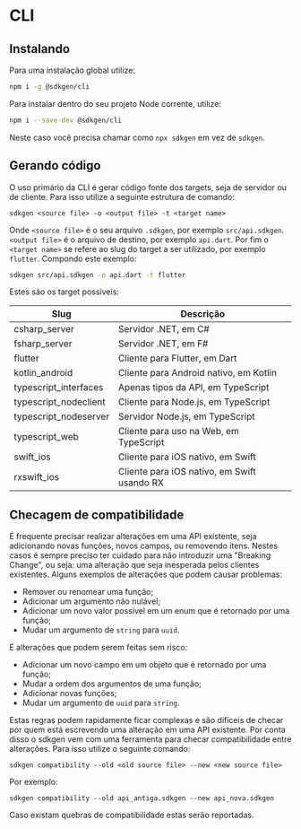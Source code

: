 # CLI

## Instalando

Para uma instalação global utilize:

```sh
npm i -g @sdkgen/cli
```

Para instalar dentro do seu projeto Node corrente, utilize:

```sh
npm i --save-dev @sdkgen/cli
```

Neste caso você precisa chamar como `npx sdkgen` em vez de `sdkgen`.

## Gerando código

O uso primário da CLI é gerar código fonte dos targets, seja de servidor ou de cliente. Para isso utilize a seguinte estrutura de comando:

```
sdkgen <source file> -o <output file> -t <target name>
```

Onde `<source file>` é o seu arquivo `.sdkgen`, por exemplo `src/api.sdkgen`. `<output file>` é o arquivo de destino, por exemplo `api.dart`. Por fim o `<target name>` se refere ao slug do target a ser utilizado, por exemplo `flutter`. Compondo este exemplo:

```sh
sdkgen src/api.sdkgen -o api.dart -t flutter
```

Estes são os target possíveis:

| Slug                  | Descrição                                 |
| --------------------- | ------------------------------------------- |
| csharp_server         | Servidor .NET, em C#                        |
| fsharp_server         | Servidor .NET, em F#                        |
| flutter               | Cliente para Flutter, em Dart               |
| kotlin_android        | Cliente para Android nativo, em Kotlin      |
| typescript_interfaces | Apenas tipos da API, em TypeScript          |
| typescript_nodeclient | Cliente para Node.js, em TypeScript         |
| typescript_nodeserver | Servidor Node.js, em TypeScript             |
| typescript_web        | Cliente para uso na Web, em TypeScript      |
| swift_ios             | Cliente para iOS nativo, em Swift           |
| rxswift_ios           | Cliente para iOS nativo, em Swift usando RX |

## Checagem de compatibilidade

É frequente precisar realizar alterações em uma API existente, seja adicionando novas funções, novos campos, ou removendo itens. Nestes casos é sempre preciso ter cuidado para não introduzir uma "Breaking Change", ou seja: uma alteração que seja inesperada pelos clientes existentes. Alguns exemplos de alterações que podem causar problemas:

- Remover ou renomear uma função;
- Adicionar um argumento não nulável;
- Adicionar um novo valor possível em um enum que é retornado por uma função;
- Mudar um argumento de `string` para `uuid`.

E alterações que podem serem feitas sem risco:

- Adicionar um novo campo em um objeto que é retornado por uma função;
- Mudar a ordem dos argumentos de uma função;
- Adicionar novas funções;
- Mudar um argumento de `uuid` para `string`.

Estas regras podem rapidamente ficar complexas e são difíceis de checar por quem está escrevendo uma alteração em uma API existente. Por conta disso o sdkgen vem com uma ferramenta para checar compatibilidade entre alterações. Para isso utilize o seguinte comando:

```
sdkgen compatibility --old <old source file> --new <new source file>
```

Por exemplo:

```
sdkgen compatibility --old api_antiga.sdkgen --new api_nova.sdkgen
```

Caso existam quebras de compatibilidade estas serão reportadas.
